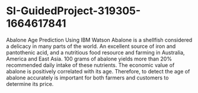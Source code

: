 # SI-GuidedProject-319305-1664617841
Abalone Age Prediction Using IBM Watson
Abalone is a shellfish considered a delicacy in many parts of the world. An excellent source of iron and 
pantothenic acid, and a nutritious food resource and farming in Australia, America and East Asia. 100 grams 
of abalone yields more than 20% recommended daily intake of these nutrients. The economic value of abalone 
is positively correlated with its age. Therefore, to detect the age of abalone accurately is important for both 
farmers and customers to determine its price.
